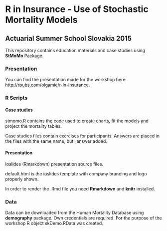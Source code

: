 # R in Insurance - Use of Stochastic Mortality Models 

## Actuarial Summer School Slovakia 2015

This repository contains education materials and case studies using **StMoMo** Package.

### Presentation

You can find the presentation made for the workshop here: http://rpubs.com/olgamie/r-in-insurance.

### R Scripts

#### Case studies

stmomo.R contains the code used to create charts, fit the models and project the mortality tables.

Case studies files contain exercises for participants. Answers are placed in the files with the same name, but _answer added.

#### Presentation

Ioslides (Rmarkdown) presentation source files.

default.html is the ioslides template with company branding and logo properly shown.

In order to render the .Rmd file you need **Rmarkdown** and **knitr** installed.

### Data 

Data can be downloaded from the Human Mortality Database using **demography** package. Own credentials are required.
For the purpose of the workshop R object skDemo.RData was created.

